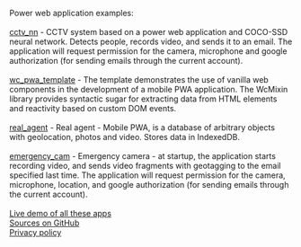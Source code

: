 Power web application examples:
<br><br>
<a href="/cctv_nn/">cctv_nn</a> - CCTV system based on a power web application and COCO-SSD neural network. Detects people, records video, and sends it to an email. The application will request permission for the camera, microphone and google authorization (for sending emails through the current account).
<br><br>
<a href="/wc_pwa_template/">wc_pwa_template</a> - The template demonstrates the use of vanilla web components in the development of a mobile PWA application. The WcMixin library provides syntactic sugar for extracting data from HTML elements and reactivity based on custom DOM events.
<br><br>
<a href="/real_agent/">real_agent</a> - Real agent - Mobile PWA, is a database of arbitrary objects with geolocation, photos and video. Stores data in IndexedDB.
<br><br>
<a href="/emergency_cam/">emergency_cam</a> - Emergency camera - at startup, the application starts recording video, and sends video fragments with geotagging to the email specified last time. The application will request permission for the camera, microphone, location, and google authorization (for sending emails through the current account).
<br><br>
<a href="https://balajahe.github.io/">Live demo of all these apps</a>
<br>
<a href="https://github.com/balajahe/balajahe.github.io">Sources on GitHub</a>
<br>
<a href="/privacy-policy.html">Privacy policy</a>
